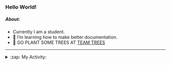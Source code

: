 ### Hello World!

##### About:
- Currently I am a student.
- 🌱 I’m learning how to make better documentation.
- 🌱 GO PLANT SOME TREES AT [TEAM TREES](https://teamtrees.org/)

---
<details>
  <summary>:zap: My Activity:</summary>
  
<!--START_SECTION:waka-->
![Code Time](http://img.shields.io/badge/Code%20Time-1%2C159%20hrs%2016%20mins-blue)

**I'm a Night 🦉** 

```text
🌞 Morning                1747 commits        ██░░░░░░░░░░░░░░░░░░░░░░░   09.84 % 
🌆 Daytime                6100 commits        █████████░░░░░░░░░░░░░░░░   34.35 % 
🌃 Evening                5072 commits        ███████░░░░░░░░░░░░░░░░░░   28.56 % 
🌙 Night                  4838 commits        ███████░░░░░░░░░░░░░░░░░░   27.25 % 
```
📅 **I'm Most Productive on Wednesday** 

```text
Monday                   2557 commits        ████░░░░░░░░░░░░░░░░░░░░░   14.40 % 
Tuesday                  2398 commits        ███░░░░░░░░░░░░░░░░░░░░░░   13.50 % 
Wednesday                4139 commits        ██████░░░░░░░░░░░░░░░░░░░   23.31 % 
Thursday                 2260 commits        ███░░░░░░░░░░░░░░░░░░░░░░   12.73 % 
Friday                   1800 commits        ███░░░░░░░░░░░░░░░░░░░░░░   10.14 % 
Saturday                 1567 commits        ██░░░░░░░░░░░░░░░░░░░░░░░   08.82 % 
Sunday                   3036 commits        ████░░░░░░░░░░░░░░░░░░░░░   17.10 % 
```


📊 **This Week I Spent My Time On** 

```text
🔥 Editors: 
VS Code                  2 hrs 38 mins       ████████████████░░░░░░░░░   63.89 % 
IntelliJ                 1 hr 29 mins        █████████░░░░░░░░░░░░░░░░   36.11 % 

🐱‍💻 Projects: 
praise                   2 hrs 37 mins       ████████████████░░░░░░░░░   63.33 % 
intro                    1 hr 29 mins        █████████░░░░░░░░░░░░░░░░   36.11 % 
CSF31                    1 min               ░░░░░░░░░░░░░░░░░░░░░░░░░   00.49 % 
giveth-dapps-v2          0 secs              ░░░░░░░░░░░░░░░░░░░░░░░░░   00.07 % 
```


 Last Updated on 11/08/2023 23:10:49 UTC
<!--END_SECTION:waka-->
</details>
